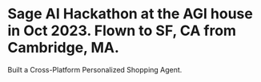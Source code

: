 # Sage AI Hackathon at the AGI house in Oct 2023. Flown to SF, CA from Cambridge, MA.

Built a Cross-Platform Personalized Shopping Agent.
